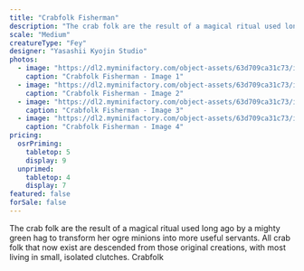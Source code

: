 ```yaml
---
title: "Crabfolk Fisherman"
description: "The crab folk are the result of a magical ritual used long ago by a mighty green hag to transform her ogre minions into more useful servants. All crab folk that now exist are descended from those original creations, with most living in small, isolated clutches. Crabfolk"
scale: "Medium"
creatureType: "Fey"
designer: "Yasashii Kyojin Studio"
photos:
  - image: "https://dl2.myminifactory.com/object-assets/63d709ca31c73/images/720X720-crabfolk-03-ps.jpg"
    caption: "Crabfolk Fisherman - Image 1"
  - image: "https://dl2.myminifactory.com/object-assets/63d709ca31c73/images/720X720-crabfolk-03-c.jpg"
    caption: "Crabfolk Fisherman - Image 2"
  - image: "https://dl2.myminifactory.com/object-assets/63d709ca31c73/images/720X720-crabfolk-03-scale.jpg"
    caption: "Crabfolk Fisherman - Image 3"
  - image: "https://dl2.myminifactory.com/object-assets/63d709ca31c73/images/720X720-crabfolk-03-b.jpg"
    caption: "Crabfolk Fisherman - Image 4"
pricing:
  osrPriming:
    tabletop: 5
    display: 9
  unprimed:
    tabletop: 4
    display: 7
featured: false
forSale: false
---
```


The crab folk are the result of a magical ritual used long ago by a mighty green hag to transform her ogre minions into more useful servants. All crab folk that now exist are descended from those original creations, with most living in small, isolated clutches. Crabfolk